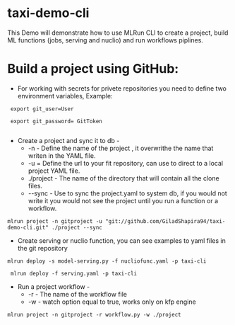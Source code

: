 # taxi-demo-cli

This Demo will demonstrate how to use MLRun CLI to create a project, build ML functions (jobs, serving and nuclio) and run workflows piplines.

# Build a project using GitHub:

* For working with secrets for privete repositories you need to define two environment variables, Example:
````
 export git_user=User
````
````
 export git_password= GitToken
 
````
* Create a project and sync it to db - 
  * -n - Define the name of the project , it overwrithe the name that writen in the YAML file.
  * -u = Define the url to your fit repository, can use to direct to a local project YAML file.
  * ./project - The name of the directory that will contain all the clone files.
  * --sync - Use to sync the project.yaml to system db, if you would not write it you would not see the project until you run a function or a workflow.

````
mlrun project -n gitproject -u "git://github.com/GiladShapira94/taxi-demo-cli.git" ./project --sync
````
* Create serving or nuclio function, you can see examples to yaml files in the git repository
````
mlrun deploy -s model-serving.py -f nucliofunc.yaml -p taxi-cli
````
````
 mlrun deploy -f serving.yaml -p taxi-cli 
````
* Run a project workflow - 
  * -r - The name of the workflow file
  * -w - watch option equal to true, works only on kfp engine

````
mlrun project -n gitproject -r workflow.py -w ./project
````
